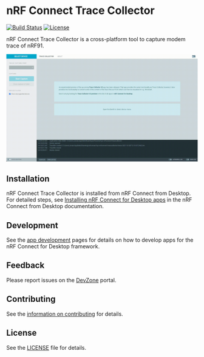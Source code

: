 # nRF Connect Trace Collector

[![Build Status](https://dev.azure.com/NordicSemiconductor/Wayland/_apis/build/status/pc-nrfconnect-tracecollector?branchName=main)](https://dev.azure.com/NordicSemiconductor/Wayland/_build/latest?definitionId=16&branchName=main)
[![License](https://img.shields.io/badge/license-Modified%20BSD%20License-blue.svg)](LICENSE)

nRF Connect Trace Collector is a cross-platform tool to capture modem trace of
nRF91.

![screenshot](resources/screenshot.gif)

## Installation

nRF Connect Trace Collector is installed from nRF Connect from Desktop. For
detailed steps, see
[Installing nRF Connect for Desktop apps](https://docs.nordicsemi.com/bundle/nrf-connect-desktop/page/installing_apps.html)
in the nRF Connect from Desktop documentation.

## Development

See the
[app development](https://nordicsemiconductor.github.io/pc-nrfconnect-docs/)
pages for details on how to develop apps for the nRF Connect for Desktop
framework.

## Feedback

Please report issues on the [DevZone](https://devzone.nordicsemi.com) portal.

## Contributing

See the
[information on contributing](https://nordicsemiconductor.github.io/pc-nrfconnect-docs/contributing)
for details.

## License

See the [LICENSE](LICENSE) file for details.
